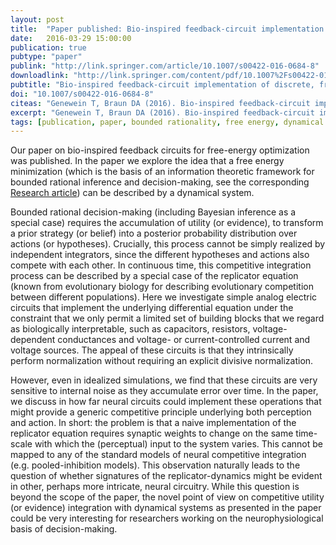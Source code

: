 ```yaml
---
layout: post
title:  "Paper published: Bio-inspired feedback-circuit implementation of discrete, free energy optimizing, winner-take-all computations"
date:   2016-03-29 15:00:00
publication: true
pubtype: "paper"
publink: "http://link.springer.com/article/10.1007/s00422-016-0684-8"
downloadlink: "http://link.springer.com/content/pdf/10.1007%2Fs00422-016-0684-8.pdf"
pubtitle: "Bio-inspired feedback-circuit implementation of discrete, free energy optimizing, winner-take-all computations"
doi: "10.1007/s00422-016-0684-8"
citeas: "Genewein T, Braun DA (2016). Bio-inspired feedback-circuit implementation of discrete, free energy optimizing, winner-take-all computations. Biological Cybernetics. doi: 10.1007/s00422-016-0684-8"
excerpt: "Genewein T, Braun DA (2016). Bio-inspired feedback-circuit implementation of discrete, free energy optimizing, winner-take-all computations."
tags: [publication, paper, bounded rationality, free energy, dynamical system, replicator equation]
---
```


Our paper on bio-inspired feedback circuits for free-energy optimization was published. In the paper we explore the idea that a free energy minimization (which is the basis of an information theoretic framework for bounded rational inference and decision-making, see the corresponding [Research article](/research/boundedrationality/)) can be described by a dynamical system. 

Bounded rational decision-making (including Bayesian inference as a special case) requires the accumulation of utility (or evidence), to transform a prior strategy (or belief) into a posterior probability distribution over actions (or hypotheses). Crucially, this process cannot be simply realized by independent integrators, since the different hypotheses and actions also compete with each other. In continuous time, this competitive integration process can be described by a special case of the replicator equation (known from evolutionary biology for describing evolutionary competition between different populations). Here we investigate simple analog electric circuits that implement the underlying differential equation under the constraint that we only permit a limited set of building blocks that we regard as biologically interpretable, such as capacitors, resistors, voltage-dependent conductances and voltage- or current-controlled current and voltage sources. The appeal of these circuits is that they intrinsically perform normalization without requiring an explicit divisive normalization. 

However, even in idealized simulations, we find that these circuits are very sensitive to internal noise as they accumulate error over time. In the paper, we discuss in how far neural circuits could implement these operations that might provide a generic competitive principle underlying both perception and action. In short: the problem is that a naive implementation of the replicator equation requires synaptic weights to change on the same time-scale with which the (perceptual) input to the system varies. This cannot be mapped to any of the standard models of neural competitive integration (e.g. pooled-inhibition models). This observation naturally leads to the question of whether signatures of the replicator-dynamics might be evident in other, perhaps more intricate, neural circuitry. While this question is beyond the scope of the paper, the novel point of view on competitive utility (or evidence) integration with dynamical systems as presented in the paper could be very interesting for researchers working on the neurophysiological basis of decision-making.
